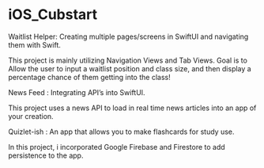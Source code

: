 # iOS_Cubstart
Waitlist Helper: Creating multiple pages/screens in SwiftUI and navigating them with Swift. 

This project is mainly utilizing Navigation Views and Tab Views. 
Goal is to Allow the user to input a waitlist position and class size, and then display a percentage chance of them getting into the class!



News Feed : Integrating API’s into SwiftUI. 

This project uses a news API to load in real time news articles into an app of your creation. 



Quizlet-ish : An app that allows you to make flashcards for study use. 

In this project, i incorporated Google Firebase and Firestore to add persistence to the app.

